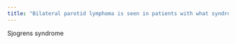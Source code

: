 ```yaml
---
title: "Bilateral parotid lymphoma is seen in patients with what syndrome?"
---
```

Sjogrens syndrome

